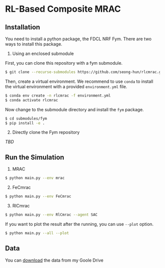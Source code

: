 # RL-Based Composite MRAC

## Installation

You need to install a python package, the FDCL NRF Fym.
There are two ways to install this package.

1. Using an enclosed submodule

First, you can clone this repository with a fym submodule.
```bash
$ git clone --recurse-submodules https://github.com/seong-hun/rlcmrac.git
```
Then, create a virtual environment.
We recommend to use `conda` to install the virtual environment with a provided `environment.yml` file.
```bash
$ conda env create -n rlcmrac -f environment.yml
$ conda activate rlcmrac
```
Now change to the submodule directory and install the `fym` package.
```bash
$ cd submodules/fym
$ pip install -e .
```

2. Directly clone the Fym repository

*TBD*


## Run the Simulation

1. MRAC

```bash
$ python main.py --env mrac
```

2. FeCmrac

```bash
$ python main.py --env FeCmrac
```

3. RlCmrac

```bash
$ python main.py --env RlCmrac --agent SAC
```

If you want to plot the result after the running, you can use `--plot` option.
```bash
$ python main.py --all --plot
```

## Data

You can [download](https://drive.google.com/open?id=1kTw3yxDszvSGGjyYmWTCfXRitMNxcECK) the data from my Goole Drive
